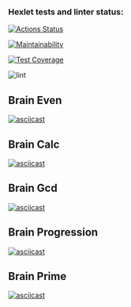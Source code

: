 ### Hexlet tests and linter status:
[![Actions Status](https://github.com/Synhalen/frontend-project-lvl1/workflows/hexlet-check/badge.svg)](https://github.com/Synhalen/frontend-project-lvl1/actions)

[![Maintainability](https://api.codeclimate.com/v1/badges/a99a88d28ad37a79dbf6/maintainability)](https://codeclimate.com/github/codeclimate/codeclimate/maintainability)

[![Test Coverage](https://api.codeclimate.com/v1/badges/a99a88d28ad37a79dbf6/test_coverage)](https://codeclimate.com/github/codeclimate/codeclimate/test_coverage)

![lint](https://github.com/Synhalen/frontend-project-lvl1/actions/workflows/lint.yml/badge.svg)

## Brain Even 
[![asciicast](https://asciinema.org/a/441614.svg)](https://asciinema.org/a/441614)

## Brain Calc 
[![asciicast](https://asciinema.org/a/441612.svg)](https://asciinema.org/a/441612)

## Brain Gcd
[![asciicast](https://asciinema.org/a/441622.svg)](https://asciinema.org/a/441622)

## Brain Progression 
[![asciicast](https://asciinema.org/a/442159.svg)](https://asciinema.org/a/442159)

## Brain Prime
[![asciicast](https://asciinema.org/a/442177.svg)](https://asciinema.org/a/442177)